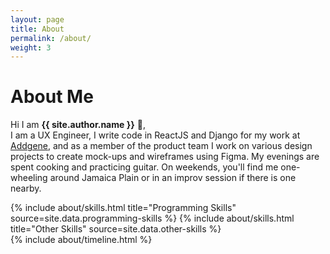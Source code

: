 ```yaml
---
layout: page
title: About
permalink: /about/
weight: 3
---
```


# **About Me**

Hi I am **{{ site.author.name }}** :wave:,<br>
I am a UX Engineer, I write code in ReactJS and Django for my work at <a href="https://www.addgene.org/" target="_blank" rel="noopener">Addgene</a>, and as a member of the product team I work on various design projects to create mock-ups and wireframes using Figma. My evenings are spent cooking and practicing guitar. On weekends, you'll find me one-wheeling around Jamaica Plain or in an improv session if there is one nearby.

<div class="row">
{% include about/skills.html title="Programming Skills" source=site.data.programming-skills %}
{% include about/skills.html title="Other Skills" source=site.data.other-skills %}
</div>

<div class="row">
{% include about/timeline.html %}
</div>
